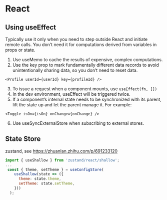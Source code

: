 
# React

## Using useEffect

Typically use it only when you need to step outside React and initiate remote calls. You don’t need it for computations derived from variables in props or state.

1. Use useMemo to cache the results of expensive, complex computations.
2. Use the key prop to mark fundamentally different data records to avoid unintentionally sharing data, so you don’t need to reset data.

```
<Profile userId={userId} key={profileId} />
```

3. To issue a request when a component mounts, use `useEffect(fn, [])`
4. In the dev environment, useEffect will be triggered twice.
5. If a component’s internal state needs to be synchronized with its parent, lift the state up and let the parent manage it. For example:

```
<Toggle isOn={isOn} onChange={onChange} />
```

6. Use useSyncExternalStore when subscribing to external stores.


## State Store
zustand, see https://zhuanlan.zhihu.com/p/691233120

```javascript
import { useShallow } from 'zustand/react/shallow';
...
 const { theme, setTheme } = useConfigStore(
    useShallow(state => ({
      theme: state.theme,
      setTheme: state.setTheme,
    }))
  );
```

<!-- SOURCE_MD5:dd1d2b2daa6facc636e755499aeabd93-->
